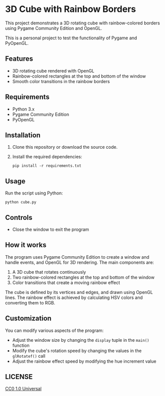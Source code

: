 # 3D Cube with Rainbow Borders

This project demonstrates a 3D rotating cube with rainbow-colored borders using Pygame Community Edition and OpenGL.

This is a personal project to test the functionality of Pygame and PyOpenGL.


## Features

- 3D rotating cube rendered with OpenGL
- Rainbow-colored rectangles at the top and bottom of the window
- Smooth color transitions in the rainbow borders

## Requirements

- Python 3.x
- Pygame Community Edition
- PyOpenGL

## Installation

1. Clone this repository or download the source code.
2. Install the required dependencies:

   ```
   pip install -r requirements.txt
   ```

## Usage

Run the script using Python:

```
python cube.py
```

## Controls

- Close the window to exit the program

## How it works

The program uses Pygame Community Edition to create a window and handle events, and OpenGL for 3D rendering. The main components are:

1. A 3D cube that rotates continuously
2. Two rainbow-colored rectangles at the top and bottom of the window
3. Color transitions that create a moving rainbow effect

The cube is defined by its vertices and edges, and drawn using OpenGL lines. The rainbow effect is achieved by calculating HSV colors and converting them to RGB.

## Customization

You can modify various aspects of the program:

- Adjust the window size by changing the `display` tuple in the `main()` function
- Modify the cube's rotation speed by changing the values in the `glRotatef()` call
- Adjust the rainbow effect speed by modifying the hue increment value

## LICENSE

[CC0 1.0 Universal](LICENSE)